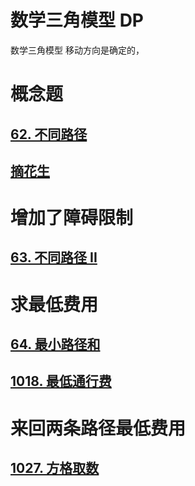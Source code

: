 # 数学三角模型 DP

数学三角模型 移动方向是确定的，

# 概念题

## [62. 不同路径](https://leetcode.cn/problems/unique-paths/)

## [摘花生](https://www.acwing.com/activity/content/problem/content/1256/)

# 增加了障碍限制

## [63. 不同路径 II](https://leetcode.cn/problems/unique-paths-ii/)

# 求最低费用

## [64. 最小路径和](https://leetcode.cn/problems/minimum-path-sum/)

## [1018. 最低通行费](https://www.acwing.com/problem/content/1020/)

# 来回两条路径最低费用

## [1027. 方格取数](https://www.acwing.com/problem/content/1029/)
